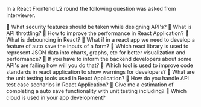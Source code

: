 In a React Frontend L2 round the following question was asked from interviewer.

💠 What security features should be taken while designing API's?
💠 What is API throttling?
💠 How to improve the performance in React Application?
💠 What is debouncing in React?
💠 What if in a react app we need to develop a feature of auto save the inputs of a form?
💠 Which react library is used to represent JSON data into charts, graphs, etc for better visualization and performance?
💠 If you have to inform the backend developers about some API's are failing how will you do that?
💠 Which tool is used to improve code standards in react application to show warnings for developers?
💠 What are the unit testing tools used in React Application?
💠 How do you handle API test case scenarios in React Application?
💠 Give me a estimation of completing a auto save functionality with unit testing including?
💠 Which cloud is used in your app development?
